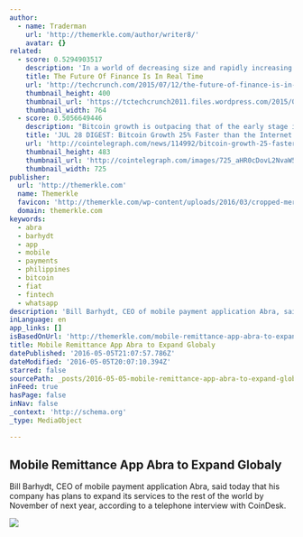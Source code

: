 ```yaml
---
author:
  - name: Traderman
    url: 'http://themerkle.com/author/writer8/'
    avatar: {}
related:
  - score: 0.5294903517
    description: 'In a world of decreasing size and rapidly increasing technological development, the financial sector needs to keep up at the same pace. While physical supply chains have improved to keep track of the digital world, the financial supply chain has not kept pace.'
    title: The Future Of Finance Is In Real Time
    url: 'http://techcrunch.com/2015/07/12/the-future-of-finance-is-in-real-time/'
    thumbnail_height: 400
    thumbnail_url: 'https://tctechcrunch2011.files.wordpress.com/2015/07/payments.jpg?w=764&h=400&crop=1'
    thumbnail_width: 764
  - score: 0.5056649446
    description: "Bitcoin growth is outpacing that of the early stage internet by almost 25%; an Estonian Angel List service will utilize Bitcoin's blockchain to secure its marketplace, and more top stories for July 28. In terms of investment, Bitcoin growth is outpacing that of the early stage internet by almost 25%, according to the latest figures compiled by IB Times UK."
    title: 'JUL 28 DIGEST: Bitcoin Growth 25% Faster than the Internet in 90s; Estonian Angel List Service Secures Marketplace with BTC Blockchain'
    url: 'http://cointelegraph.com/news/114992/bitcoin-growth-25-faster-than-the-internet-in-90s-estonian-angel-list-service-secures-marketplace-with-btc-blockchain'
    thumbnail_height: 483
    thumbnail_url: 'http://cointelegraph.com/images/725_aHR0cDovL2NvaW50ZWxlZ3JhcGguY29tL3N0b3JhZ2UvdXBsb2Fkcy92aWV3Lzk5MTkyNTk1NTE2YTJkMjFlYzE5NmJlZDM2MjYyNDQ1LnBuZw==.jpg'
    thumbnail_width: 725
publisher:
  url: 'http://themerkle.com'
  name: Themerkle
  favicon: 'http://themerkle.com/wp-content/uploads/2016/03/cropped-merkle-white-1-192x192.png'
  domain: themerkle.com
keywords:
  - abra
  - barhydt
  - app
  - mobile
  - payments
  - philippines
  - bitcoin
  - fiat
  - fintech
  - whatsapp
description: 'Bill Barhydt, CEO of mobile payment application Abra, said today that his company has plans to expand its services to the rest of the world by November of next year, according to a telephone interview with CoinDesk.'
inLanguage: en
app_links: []
isBasedOnUrl: 'http://themerkle.com/mobile-remittance-app-abra-to-expand-globaly/'
title: Mobile Remittance App Abra to Expand Globaly
datePublished: '2016-05-05T21:07:57.786Z'
dateModified: '2016-05-05T20:07:10.394Z'
starred: false
sourcePath: _posts/2016-05-05-mobile-remittance-app-abra-to-expand-globaly.md
inFeed: true
hasPage: false
inNav: false
_context: 'http://schema.org'
_type: MediaObject

---
```

<article style=""><h1>Mobile Remittance App Abra to Expand Globaly</h1><p>Bill Barhydt, CEO of mobile payment application Abra, said today that his company has plans to expand its services to the rest of the world by November of next year, according to a telephone interview with CoinDesk.</p><img src="http://themerkle.com/wp-content/uploads/2015/11/shutterstock_180475112-211x150.jpg" /></article>